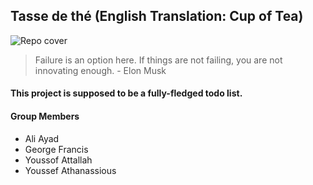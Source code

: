 ## Tasse de thé (English Translation: Cup of Tea)
![Repo cover](https://images.unsplash.com/photo-1597318109735-d3612887d1ad?ixlib=rb-1.2.1&ixid=MXwxMjA3fDB8MHxwaG90by1wYWdlfHx8fGVufDB8fHw%3D&auto=format&fit=crop&w=1502&q=80)
> Failure is an option here. If things are not failing, you are not innovating enough. - Elon Musk 
#### This project is supposed to be a fully-fledged todo list. 
#### Group Members 
- Ali Ayad
- George Francis
- Youssof Attallah
- Youssef Athanassious
